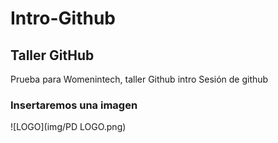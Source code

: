 # Intro-Github

## Taller GitHub
Prueba para Womenintech, taller Github intro
 Sesión de github

### Insertaremos una imagen
![LOGO](img/PD LOGO.png)